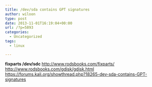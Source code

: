 ```yaml
---
title: /dev/sda contains GPT signatures
author: wiloon
type: post
date: 2013-11-01T16:19:04+00:00
url: /?p=5893
categories:
  - Uncategorized
tags:
  - linux

---
```

<b>fixparts /dev/sdc</b>
<a href="http://www.rodsbooks.com/fixparts/">http://www.rodsbooks.com/fixparts/</a>
<a href="http://www.rodsbooks.com/gdisk/gdisk.html">http://www.rodsbooks.com/gdisk/gdisk.html</a>
<a href="https://forums.kali.org/showthread.php?18265-dev-sda-contains-GPT-signatures">https://forums.kali.org/showthread.php?18265-dev-sda-contains-GPT-signatures</a>